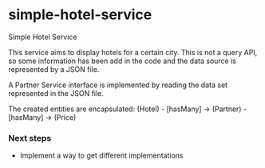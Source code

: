 # simple-hotel-service
Simple Hotel Service

This service aims to display hotels for a certain city. This is not a query API, so some information has been add in the code and the data source is represented by a JSON file.

A Partner Service interface is implemented by reading the data set represented in the JSON file.

The created entities are encapsulated:
(Hotel) - [hasMany] -> (Partner) - [hasMany] -> (Price)

### Next steps
- Implement a way to get different implementations